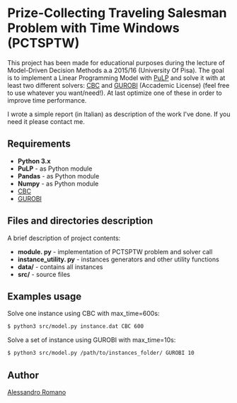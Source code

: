 # Prize-Collecting Traveling Salesman Problem with Time Windows (PCTSPTW)

This project has been made for educational purposes during the lecture of Model-Driven Decision Methods a.a 2015/16 (University Of Pisa). The goal is to implement a Linear Programming Model with [PuLP] and solve it with at least two different solvers: [CBC] and [GUROBI] (Accademic License) (feel free to use whatever you want/need!). At last  optimize one of these in order to improve time performance.

I wrote a simple report (in Italian) as description of the work I've done. If you need it please contact me.


## Requirements

* **Python 3.x**
* **PuLP** - as Python module
* **Pandas** - as Python module
* **Numpy** - as Python module
* [CBC]
* [GUROBI]

## Files and directories description
A brief description of project contents:

* **module. py** - implementation of PCTSPTW problem and solver call
* **instance_utility. py** - instances generators and other utility functions
* **data/** - contains all instances
* **src/** - source files

## Examples usage
Solve one instance using CBC with max_time=600s:

```sh
$ python3 src/model.py instance.dat CBC 600
```
Solve a set of instance using GUROBI with max_time=10s:
```sh
$ python3 src/model.py /path/to/instances_folder/ GUROBI 10
```

## Author
[Alessandro Romano]

[PuLP]:https://pythonhosted.org/PuLP/
[CBC]:https://projects.coin-or.org/Cbc
[GUROBI]:http://gurobi.com/
[Alessandro Romano]:mailto:alessandro.romano@linux.com
